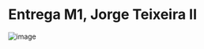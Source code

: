 # Entrega M1, Jorge Teixeira II

![image](https://github.com/jorgetxjr/ProjetosFundamentosCG-2023-1-Jorge-II/assets/26977510/2f676c2f-61ba-46e8-9138-eb45ff568536)
